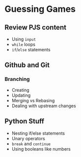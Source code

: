 # Guessing Games

## Review PJS content
 - Using `input`
 - `while` loops
 - `if`/`else` statements


## Github and Git

### Branching
 - Creating
 - Updating
 - Merging vs Rebasing
 - Dealing with upstream changes
 
## Python Stuff
 
 - Nesting if/else statements
 - Unary operators
 - `break`  and `continue`
 - Using booleans like numbers
